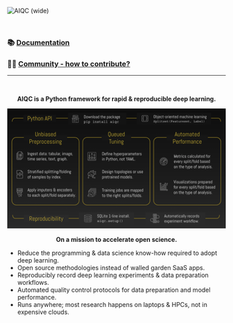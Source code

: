 ![AIQC (wide)](https://raw.githubusercontent.com/aiqc/aiqc/main/docs/images/aiqc_logo_banner_controlroom.png)

<br />

### 📚 [Documentation](https://aiqc.readthedocs.io/)

### 🧑‍💻 [Community - how to contribute?](https://aiqc.readthedocs.io/en/latest/community.html)

---

<br />

<p align='center'><b>AIQC is a Python framework for rapid & reproducible deep learning.</b></p>

![Framework](https://raw.githubusercontent.com/aiqc/aiqc/main/docs/images/framework_diagram_april16.png)

<p align='center'><b>On a mission to accelerate open science.</b></p>

* Reduce the programming & data science know-how required to adopt deep learning.
* Open source methodologies instead of walled garden SaaS apps.
* Reproducibly record deep learning experiments & data preparation workflows.
* Automated quality control protocols for data preparation and model performance.
* Runs anywhere; most research happens on laptops & HPCs, not in expensive clouds.
